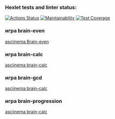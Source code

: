 ### Hexlet tests and linter status:
[![Actions Status](https://github.com/AslanAV/php-project-lvl1/workflows/hexlet-check/badge.svg)](https://github.com/AslanAV/php-project-lvl1/actions)
[![Maintainability](https://api.codeclimate.com/v1/badges/a99a88d28ad37a79dbf6/maintainability)](https://codeclimate.com/github/codeclimate/codeclimate/maintainability)
[![Test Coverage](https://api.codeclimate.com/v1/badges/a99a88d28ad37a79dbf6/test_coverage)](https://codeclimate.com/github/codeclimate/codeclimate/test_coverage)

### игра brain-even
[asciinema Brain-even](https://asciinema.org/a/zckOK1vrzY913rYLQlMC6M60j)

### игра brain-calc
[asciinema brain-calc](https://asciinema.org/a/NWb1FPoWIN7LBEFFHED185eij)

### игра brain-gcd
[asciinema brain-calc](https://asciinema.org/a/vlQa2bkyVXnnlaguC2CGaTti9)

### игра brain-progression
[asciinema brain-calc](https://asciinema.org/a/iKr8nY6V4sJVPc0mG5orcuKRB)